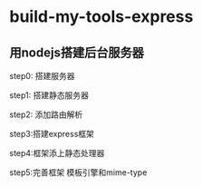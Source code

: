 # build-my-tools-express

## 用nodejs搭建后台服务器
step0: 搭建服务器

step1: 搭建静态服务器

step2: 添加路由解析

step3:搭建express框架

step4:框架添上静态处理器

step5:完善框架 模板引擎和mime-type


